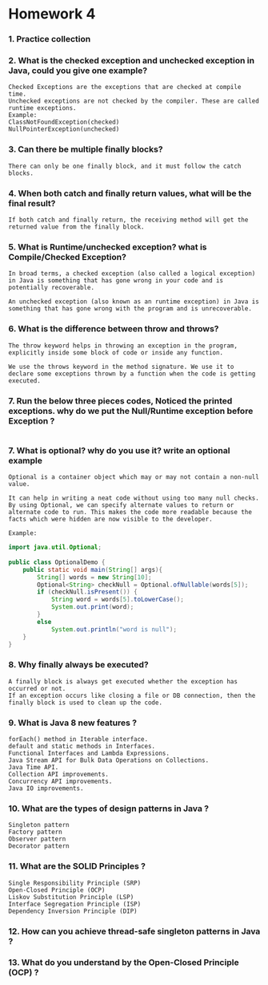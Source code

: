 # Homework 4

### 1. Practice collection

### 2. What is the checked exception and unchecked exception in Java, could you give one example?

```
Checked Exceptions are the exceptions that are checked at compile time. 
Unchecked exceptions are not checked by the compiler. These are called runtime exceptions. 
Example: 
ClassNotFoundException(checked)
NullPointerException(unchecked)
```

### 3. Can there be multiple finally blocks?
```
There can only be one finally block, and it must follow the catch blocks. 
```

### 4. When both catch and finally return values, what will be the final result?
```
If both catch and finally return, the receiving method will get the returned value from the finally block.
```

### 5. What is Runtime/unchecked exception? what is Compile/Checked Exception?
```
In broad terms, a checked exception (also called a logical exception) in Java is something that has gone wrong in your code and is potentially recoverable.

An unchecked exception (also known as an runtime exception) in Java is something that has gone wrong with the program and is unrecoverable. 
```

### 6. What is the difference between throw and throws?
```
The throw keyword helps in throwing an exception in the program, explicitly inside some block of code or inside any function.

We use the throws keyword in the method signature. We use it to declare some exceptions thrown by a function when the code is getting executed.
```

### 7. Run the below three pieces codes, Noticed the printed exceptions. why do we put the Null/Runtime exception before Exception ?

```

```

### 7. What is optional? why do you use it? write an optional example
```
Optional is a container object which may or may not contain a non-null value.

It can help in writing a neat code without using too many null checks. By using Optional, we can specify alternate values to return or alternate code to run. This makes the code more readable because the facts which were hidden are now visible to the developer.

Example: 
```
```java
import java.util.Optional;
 
public class OptionalDemo {
    public static void main(String[] args){
        String[] words = new String[10];
        Optional<String> checkNull = Optional.ofNullable(words[5]);
        if (checkNull.isPresent()) {
            String word = words[5].toLowerCase();
            System.out.print(word);
        }
        else
            System.out.println("word is null");
    }
}
```

### 8. Why finally always be executed?
```
A finally block is always get executed whether the exception has occurred or not.
If an exception occurs like closing a file or DB connection, then the finally block is used to clean up the code.
```

### 9. What is Java 8 new features ?
```
forEach() method in Iterable interface.
default and static methods in Interfaces.
Functional Interfaces and Lambda Expressions.
Java Stream API for Bulk Data Operations on Collections.
Java Time API.
Collection API improvements.
Concurrency API improvements.
Java IO improvements.
```

### 10. What are the types of design patterns in Java ?
```
Singleton pattern
Factory pattern
Observer pattern
Decorator pattern
```

### 11. What are the SOLID Principles ?
```
Single Responsibility Principle (SRP)
Open-Closed Principle (OCP)
Liskov Substitution Principle (LSP)
Interface Segregation Principle (ISP)
Dependency Inversion Principle (DIP)
```

### 12. How can you achieve thread-safe singleton patterns in Java ?
### 13. What do you understand by the Open-Closed Principle (OCP) ?